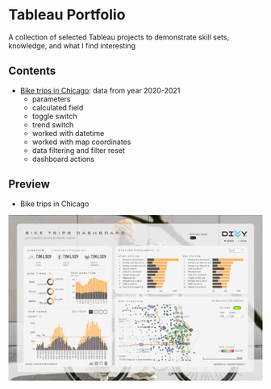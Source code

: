 # Tableau Portfolio
A collection of selected Tableau projects to demonstrate skill sets, knowledge, and what I find interesting

## Contents
- [Bike trips in Chicago](https://public.tableau.com/views/BiketripsinChicago/viz?:language=en-US&:display_count=n&:origin=viz_share_link): data from year 2020-2021
    - parameters
    - calculated field
    - toggle switch
    - trend switch
    - worked with datetime
    - worked with map coordinates
    - data filtering and filter reset
    - dashboard actions

## Preview
- Bike trips in Chicago

![](https://github.com/ca-ros/DataSciencePortfolio/blob/master/Bike-trips-in-Chicago/resources/img/data-viz-v2.png)
